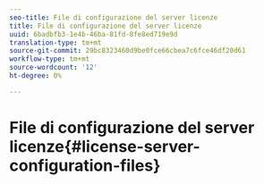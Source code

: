```yaml
---
seo-title: File di configurazione del server licenze
title: File di configurazione del server licenze
uuid: 6badbfb3-1e4b-46ba-81fd-8fe8ed719e9d
translation-type: tm+mt
source-git-commit: 29bc8323460d9be0fce66cbea7c6fce46df20d61
workflow-type: tm+mt
source-wordcount: '12'
ht-degree: 0%

---
```



# File di configurazione del server licenze{#license-server-configuration-files}

